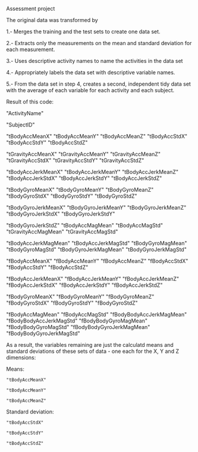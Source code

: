 Assessment project

The original data was transformed by

  1.- Merges the training and the test sets to create one data set.
  
  2.- Extracts only the measurements on the mean and standard deviation for each measurement. 
  
  3.- Uses descriptive activity names to name the activities in the data set
  
  4.- Appropriately labels the data set with descriptive variable names. 
  
  5.- From the data set in step 4, creates a second, independent tidy data set with the average of each variable for each activity and each subject.
  
Result of this code:

  "ActivityName" 
  
  "SubjectID" 
  
  "tBodyAccMeanX" "tBodyAccMeanY" "tBodyAccMeanZ" "tBodyAccStdX" "tBodyAccStdY" "tBodyAccStdZ" 
  
  "tGravityAccMeanX" "tGravityAccMeanY" "tGravityAccMeanZ" "tGravityAccStdX" "tGravityAccStdY" "tGravityAccStdZ" 
  
  "tBodyAccJerkMeanX" "tBodyAccJerkMeanY" "tBodyAccJerkMeanZ" "tBodyAccJerkStdX" "tBodyAccJerkStdY" "tBodyAccJerkStdZ"
  
  "tBodyGyroMeanX" "tBodyGyroMeanY" "tBodyGyroMeanZ" "tBodyGyroStdX" "tBodyGyroStdY" "tBodyGyroStdZ" 
  
  "tBodyGyroJerkMeanX" "tBodyGyroJerkMeanY" "tBodyGyroJerkMeanZ" "tBodyGyroJerkStdX" "tBodyGyroJerkStdY" 
  
  "tBodyGyroJerkStdZ" "tBodyAccMagMean" "tBodyAccMagStd" "tGravityAccMagMean" "tGravityAccMagStd" 
  
  "tBodyAccJerkMagMean" "tBodyAccJerkMagStd" "tBodyGyroMagMean" "tBodyGyroMagStd" "tBodyGyroJerkMagMean" 
  "tBodyGyroJerkMagStd" 
  
  "fBodyAccMeanX" "fBodyAccMeanY" "fBodyAccMeanZ" "fBodyAccStdX" "fBodyAccStdY" "fBodyAccStdZ" 
  
  "fBodyAccJerkMeanX" "fBodyAccJerkMeanY" "fBodyAccJerkMeanZ" "fBodyAccJerkStdX" "fBodyAccJerkStdY" "fBodyAccJerkStdZ"
  
  "fBodyGyroMeanX" "fBodyGyroMeanY" "fBodyGyroMeanZ" "fBodyGyroStdX" "fBodyGyroStdY" "fBodyGyroStdZ" 
  
  "fBodyAccMagMean"  "fBodyAccMagStd" "fBodyBodyAccJerkMagMean" "fBodyBodyAccJerkMagStd" "fBodyBodyGyroMagMean" "fBodyBodyGyroMagStd" "fBodyBodyGyroJerkMagMean" "fBodyBodyGyroJerkMagStd"

As a result, the variables remaining are just the calculatd means and standard deviations of these sets of data - one each for the X, Y and Z dimensions:

  Means:
  
    "tBodyAccMeanX" 
    
    "tBodyAccMeanY" 
    
    "tBodyAccMeanZ" 
    
  Standard deviation:
  
    "tBodyAccStdX" 
    
    "tBodyAccStdY" 
    
    "tBodyAccStdZ" 
